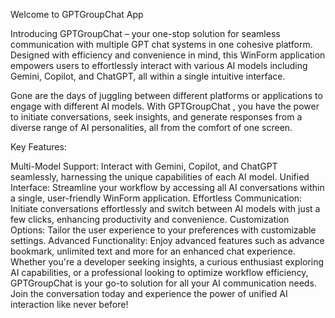 Welcome to GPTGroupChat App

Introducing GPTGroupChat – your one-stop solution for seamless communication with multiple GPT chat systems in one cohesive platform. Designed with efficiency and convenience in mind, this WinForm application empowers users to effortlessly interact with various AI models including Gemini, Copilot, and ChatGPT, all within a single intuitive interface.

Gone are the days of juggling between different platforms or applications to engage with different AI models. With GPTGroupChat , you have the power to initiate conversations, seek insights, and generate responses from a diverse range of AI personalities, all from the comfort of one screen.

Key Features:

Multi-Model Support: Interact with Gemini, Copilot, and ChatGPT seamlessly, harnessing the unique capabilities of each AI model.
Unified Interface: Streamline your workflow by accessing all AI conversations within a single, user-friendly WinForm application.
Effortless Communication: Initiate conversations effortlessly and switch between AI models with just a few clicks, enhancing productivity and convenience.
Customization Options: Tailor the user experience to your preferences with customizable settings.
Advanced Functionality: Enjoy advanced features such as advance bookmark, unlimited text and more for an enhanced chat experience.
Whether you're a developer seeking insights, a curious enthusiast exploring AI capabilities, or a professional looking to optimize workflow efficiency, GPTGroupChat is your go-to solution for all your AI communication needs. Join the conversation today and experience the power of unified AI interaction like never before!
